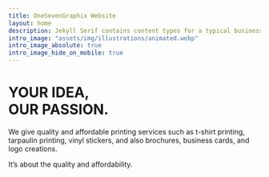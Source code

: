 ```yaml
---
title: OneSevenGraphix Website
layout: home
description: Jekyll Serif contains content types for a typical business website. The theme is fully responsive, blazing fast and artfully illustrated.
intro_image: "assets/img/illustrations/animated.webp"
intro_image_absolute: true
intro_image_hide_on_mobile: true
---
```


# YOUR IDEA, <br> OUR PASSION.

We give quality and affordable printing services such as t-shirt printing, tarpaulin printing, vinyl stickers, and also brochures, business cards, and logo creations.

It’s about the quality and affordability.
